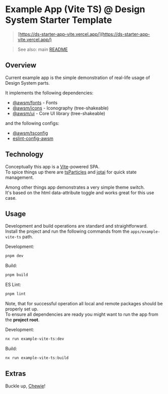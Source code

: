 # Example App (Vite TS) @ Design System Starter Template

> [https://ds-starter-app-vite.vercel.app/](https://ds-starter-app-vite.vercel.app/)

> See also: main [README](/README.md)


## Overview

Current example app is the simple demonstration of real-life usage of Design System parts.

It implements the following dependencies:
- [@awsm/fonts](/packages/awsm-fonts/) - Fonts
- [@awsm/icons](/packages//awsm-icons/) - Iconography (tree-shakeable)
- [@awsm/ui](/packages/awsm-ui/) - Core UI library (tree-shakeable)

and the following configs:
- [@awsm/tsconfig](/packages/awsm-tsconfig/)
- [eslint-config-awsm](/packages/eslint-config-awsm/)


## Technology 

Conceptually this app is a [Vite](https://vitejs.dev/)-powered SPA.  
To spice things up there are [tsParticles](https://github.com/tsparticles) and [jotai](https://jotai.org/) for quick state management.

Among other things app demonstrates a very simple theme switch.  
It's based on the html data-attribute toggle and works great for this use case.


## Usage

Development and build operations are standard and straightforward.  
Install the project and run the following commands from the `apps/example-vite-ts` path.

Development:
```sh
pnpm dev
```

Build:
```sh
pnpm build
```

ES Lint:
```sh
pnpm lint
```

Note, that for successful operation all local and remote packages should be properly set up.  
To ensure all dependencies are ready you might want to run the app from the **project root**.

Development:
```sh
nx run example-vite-ts:dev
```

Build:
```sh
nx run example-vite-ts:build
```


## Extras

Buckle up, [Chewie](https://www.inverse.com/article/25768-hyperdrive-hyperspace-star-wars-science-fiction-space-travel-energy-efficient)!
